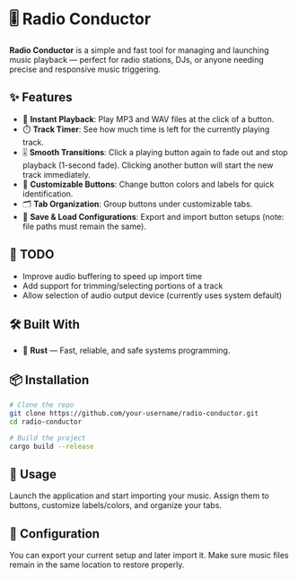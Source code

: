 # 🎚️ Radio Conductor

**Radio Conductor** is a simple and fast tool for managing and launching music playback — perfect for radio stations, DJs, or anyone needing precise and responsive music triggering.

## ✨ Features

* 🎵 **Instant Playback**: Play MP3 and WAV files at the click of a button.
* ⏱️ **Track Timer**: See how much time is left for the currently playing track.
* 🎚️ **Smooth Transitions**: Click a playing button again to fade out and stop playback (1-second fade). Clicking another button will start the new track immediately.
* 🎨 **Customizable Buttons**: Change button colors and labels for quick identification.
* 🗂️ **Tab Organization**: Group buttons under customizable tabs.
* 💾 **Save & Load Configurations**: Export and import button setups (note: file paths must remain the same).

## 🚧 TODO

* Improve audio buffering to speed up import time
* Add support for trimming/selecting portions of a track
* Allow selection of audio output device (currently uses system default)

## 🛠️ Built With

* 🦀 **Rust** — Fast, reliable, and safe systems programming.

## 📦 Installation

```bash
# Clone the repo
git clone https://github.com/your-username/radio-conductor.git
cd radio-conductor

# Build the project
cargo build --release
```

## 🚀 Usage

Launch the application and start importing your music. Assign them to buttons, customize labels/colors, and organize your tabs.

## 📁 Configuration

You can export your current setup and later import it. Make sure music files remain in the same location to restore properly.
